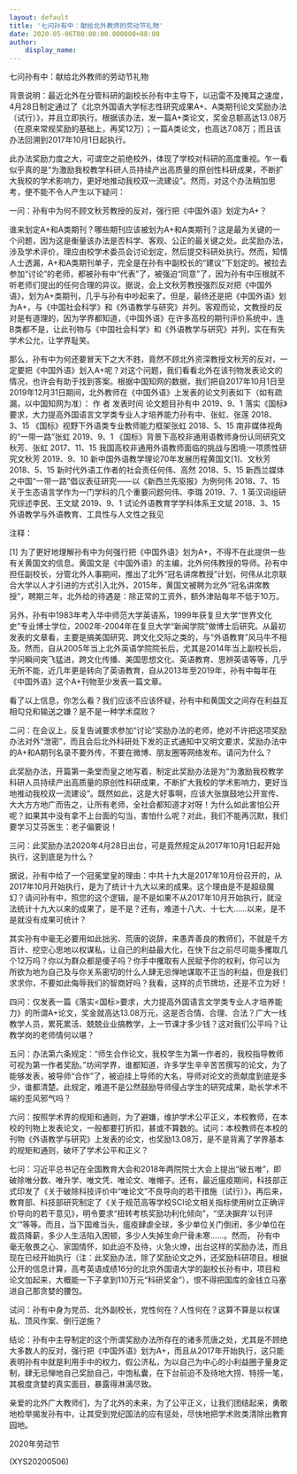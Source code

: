 ```yaml
---
layout: default
title: '七问孙有中：献给北外教师的劳动节礼物'
date: 2020-05-06T00:00:00.000000+08:00
author:
    display_name: 
---
```


七问孙有中：献给北外教师的劳动节礼物

背景说明：最近北外在分管科研的副校长孙有中主导下，以迅雷不及掩耳之速度，4月28日制定通过了《北京外国语大学标志性研究成果A+、A类期刊论文奖励办法（试行）》，并且立即执行。根据该办法，发一篇A+类论文，奖金总额高达13.08万（在原来常规奖励的基础上，再奖12万）；一篇A类论文，也高达7.08万；而且该办法回溯到2017年10月1日起执行。

此办法奖励力度之大，可谓空之前绝校外，体现了学校对科研的高度重视。乍一看似乎真的是“为激励我校教学科研人员持续产出高质量的原创性科研成果，不断扩大我校的学术影响力，更好地推动我校双一流建设”。然而，对这个办法稍加思考，便不能不令人产生以下疑问：

一问：孙有中为何不顾文秋芳教授的反对，强行把《中国外语》划定为A+？

谁来划定A+和A类期刊？哪些期刊应该被划为A+和A类期刊？这是最为关键的一个问题，因为这是衡量该办法是否科学、客观、公正的最关键之处。此奖励办法，涉及学术评价，理应由校学术委员会讨论划定，然后提交科研处执行。然而，知情人士透漏，A+和A类期刊单子，完全是在孙有中副校长的“建议”下划定的。被拉去参加“讨论”的老师，都被孙有中“代表”了，被强迫“同意”了，因为孙有中压根就不听老师们提出的任何合理的异议。据说，会上文秋芳教授强烈反对把《中国外语》，划为A+类期刊，几乎与孙有中吵起来了。但是，最终还是把《中国外语》划为A+，与《中国社会科学》和《外语教学与研究》并列。客观而论，文教授的反对是有道理的，因为学界都知道，《中国外语》在许多高校的期刊评价系统中，连B类都不是，让此刊物与《中国社会科学》和《外语教学与研究》并列，实在有失学术公允，让学界耻笑。

那么，孙有中为何还要冒天下之大不韪，竟然不顾北外资深教授文秋芳的反对，一定要把《中国外语》划入A+呢？对这个问题，我们看看北外在该刊物发表论文的情况，也许会有助于找到答案。根据中国知网的数据，我们把自2017年10月1日至2019年12月31日期间，北外教师在《中国外语》上发表的论文列表如下（如有疏漏，以中国知网为准）： 作  者	发表时间	论文题目孙有中	2019、9、1	落实《国标》要求，大力提高外国语言文学类专业人才培养能力孙有中、张虹、张莲	2018、3、15	《国标》视野下外语类专业教师能力框架张虹	2018、5、15	南非媒体视角的“一带一路”张虹	2019、9、1	《国标》背景下高校非通用语教师身份认同研究文秋芳、张虹	2017、11、15	我国高校非通用外语教师面临的挑战与困境:一项质性研究文秋芳	2019、9、10	新中国外语教学理论70年发展历程黄国文[1]、文秋芳	2018、5、15	新时代外语工作者的社会责任何伟、高然	2018、5、15	新西兰媒体之中国“一带一路”倡议表征研究——以《新西兰先驱报》为例何伟	2018、7、15	关于生态语言学作为一门学科的几个重要问题何伟、李璐	2019、7、1	英汉词组研究综述李民、王文斌	2019、9、1	试论外语教育学学科体系王文斌	2018、3、15	外语教学与外语教育、工具性与人文性之我见

注释：

[1] 为了更好地理解孙有中为何强行把《中国外语》划为A+，不得不在此提供一些有关黄国文的信息。黄国文是《中国外语》的主编，北外何伟教授的导师。孙有中担任副校长，分管北外人事期间，推出了北外“冠名讲席教授”计划，何伟从北京联合大学以人才引进的方式引入北外，2015年，黄国文被聘为北外“冠名讲席教授”，聘期三年，北外给的待遇是：除正常的工资外，额外津贴每年不低于10万。

另外，孙有中1983年考入华中师范大学英语系，1999年获复旦大学“世界文化史”专业博士学位，2002年-2004年在复旦大学“新闻学院”做博士后研究。从最初发表的文章看，主要是搞美国研究、跨文化交际之类的，与“外语教育”风马牛不相及。然而，自从2005年当上北外英语学院院长后，尤其是2014年当上副校长后，学问瞬间突飞猛进，跨文化传播、美国思想文化、英语教育、思辨英语等等，几乎无所不能，近几年更是转向了英语教育，自从2013年至2019年，孙有中每年在《中国外语》这个A+刊物至少发表一篇文章。

看了以上信息，你怎么看？我们应该不应该怀疑，孙有中和黄国文之间存在利益互相勾兑和输送之嫌？是不是一种学术腐败？

二问：在会议上，反复告诫要求参加“讨论”奖励办法的老师，绝对不许把这项奖励办法对外“泄密”，而且会后北外科研处下发的正式通知中又明文要求，奖励办法中的A+和A期刊名录不要外传，不要在微博、朋友圈等网络发布。请问为什么？

此奖励办法，开篇第一条堂而皇之地写着，制定此奖励办法是为“为激励我校教学科研人员持续产出高质量的原创性科研成果，不断扩大我校的学术影响力，更好当地推动我校双一流建设”。既然如此，这是大好事啊，应该大张旗鼓地公开宣传、大大方方地广而告之，让所有老师，全社会都知道才对呀！为什么如此害怕公开呢？如果其中没有拿不上台面的勾当，害怕什么呢？对此，我们不能再沉默，我们要学习艾芬医生：老子偏要说！

三问：此奖励办法2020年4月28日出台，可是竟然规定从2017年10月1日起开始执行，这到底是为什么？

据说，孙有中给了一个冠冕堂皇的理由：中共十九大是2017年10月份召开的，从2017年10月开始执行，是为了统计十九大以来的成果。这个理由是不是超级魔幻？请问孙有中，照您的这个逻辑，是不是如果不从2017年10月开始执行，就没法统计十九大以来的成果了，是不是？还有，难道十八大、十七大……以来，是不是就没有成果可统计？

其实孙有中毫无必要用如此拙劣、荒唐的说辞，来愚弄善良的教师们，不就是千方百计、挖空心思地以权谋私，让自己的利益最大化，在快下台之前尽可能多攫取几个12万吗？你以为群众都是傻子吗？你手中攫取有人民赋予你的权利，你可以为所欲为地为自己及与你关系密切的什么人肆无忌惮地谋取不正当的利益，但是我们求求你，不要如此侮辱我们的智商好吗？我看，这样的贞节牌坊，还是不立为好！

四问：仅发表一篇《落实<国标>要求，大力提高外国语言文学类专业人才培养能力》的所谓A+论文，奖金就高达13.08万元，这是否合情、合理、合法？广大一线教学人员，累死累活、兢兢业业搞教学，上一节课才多少钱？这对我们公平吗？让教学岗的老师情何以堪？

五问：办法第六条规定：“师生合作论文，我校学生为第一作者的，我校指导教师可视为第一作者奖励。”坊间学界，谁都知道，许多学生辛辛苦苦撰写的论文，为了能够发表，被导师“合作”了，被迫挂上导师的大名，导师对论文的贡献度到底是多少，谁都清楚。此规定，难道不是公然鼓励导师侵占学生的研究成果，助长学术不端的歪风邪气吗？

六问：按照学术界的规矩和通则，为了避嫌，维护学术公平正义，本校教师，在本校的刊物上发表论文，一般都要打折扣，甚或不算数的。试问：本校教师在本校的刊物《外语教学与研究》上发表的论文，也奖励13.08万，是不是背离了学界基本的规矩和通则，破坏了学术公平和正义？

七问：习近平总书记在全国教育大会和2018年两院院士大会上提出“破五唯”，即破除唯分数、唯升学、唯文凭、唯论文、唯帽子。还有，最近瘟疫期间，科技部正式印发了《关于破除科技评价中“唯论文”不良导向的若干措施（试行）》，再后来，教育部、科技部研究制定了《关于规范高等学校SCI论文相关指标使用树立正确评价导向的若干意见》，明令要求“扭转考核奖励功利化倾向”，“坚决摒弃‘以刊评文’”等等。而且，当下国难当头，瘟疫肆虐全球，多少单位关门倒闭，多少单位在裁员降薪，多少人生活陷入困顿，多少人失掉生命尸骨未寒……。然而， 孙有中毫无敬畏之心、家国情怀，如此迫不及待，火急火燎，出台这样的奖励办法，而且现在已经开始执行（注：此奖励办法，除了奖励论文之外，还奖励科研项目。根据公开的信息计算，高考英语成绩16分的北京外国语大学的副校长孙有中，项目和论文加起来，大概能一下子拿到110万元“科研奖金”），恨不得把国库的金钱立马塞进自己那贪婪的腰包。

试问：孙有中身为党员、北外副校长，党性何在？人性何在？这算不算是以权谋私、顶风作案、倒行逆施？

结论：孙有中主导制定的这个所谓奖励办法所存在的诸多荒唐之处，尤其是不顾绝大多数人的反对，强行把《中国外语》划为A+，而且从2017年开始执行，这只能表明孙有中就是利用手中的权力，假公济私，为以自己为中心的小利益圈子量身定制，肆无忌惮地自己奖励自己，中饱私囊，在下台前迫不及待地大捞、特捞一笔，其极度贪婪的真实面目，暴露得淋漓尽致。

亲爱的北外广大教师们，为了北外的未来，为了公平正义，让我们团结起来，勇敢地检举揭发孙有中，让其受到党纪国法的应有惩处，尽快地把学术败类清除出教育园地。

2020年劳动节

(XYS20200506)

